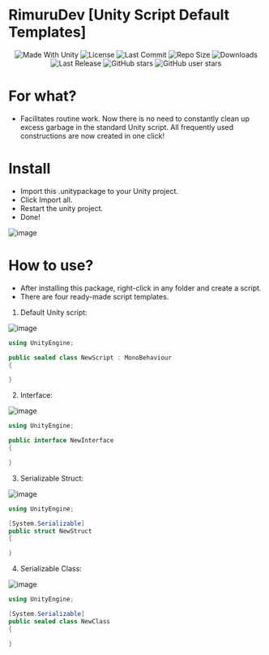 # RimuruDev [Unity Script Default Templates]
 
 <p align="center">
  <a>
    <img alt="Made With Unity" src="https://img.shields.io/badge/made%20with-Unity-57b9d3.svg?logo=Unity">
  </a>
  <a>
    <img alt="License" src="https://img.shields.io/github/license/RimuruDev/UnityScriptDefaultTemplates?logo=github">
  </a>
  <a>
    <img alt="Last Commit" src="https://img.shields.io/github/last-commit/RimuruDev/UnityScriptDefaultTemplates?logo=Mapbox&color=orange">
  </a>
  <a>
    <img alt="Repo Size" src="https://img.shields.io/github/repo-size/RimuruDev/UnityScriptDefaultTemplates?logo=VirtualBox">
  </a>
  <a>
    <img alt="Downloads" src="https://img.shields.io/github/downloads/RimuruDev/UnityScriptDefaultTemplates/total?color=brightgreen">
  </a>
  <a>
    <img alt="Last Release" src="https://img.shields.io/github/v/release/RimuruDev/UnityScriptDefaultTemplates?include_prereleases&logo=Dropbox&color=yellow">
  </a>
  <a>
    <img alt="GitHub stars" src="https://img.shields.io/github/stars/RimuruDev/UnityScriptDefaultTemplates?branch=main&label=Stars&logo=GitHub&logoColor=ffffff&labelColor=282828&color=informational&style=flat">
  </a>
  <a>
    <img alt="GitHub user stars" src="https://img.shields.io/github/stars/RimuruDev?affiliations=OWNER&branch=main&label=User%20Stars&logo=GitHub&logoColor=ffffff&labelColor=282828&color=informational&style=flat">
  </a>
</p>

 
 # For what?
 - Facilitates routine work. Now there is no need to constantly clean up excess garbage in the standard Unity script. All frequently used constructions are now created in one click!

# Install
- Import this .unitypackage to your Unity project.
- Click Import all.
- Restart the unity project.
- Done!

![image](https://user-images.githubusercontent.com/85500556/209578330-0f5ba7fb-ef71-4b88-a953-31c132907b23.png)

# How to use?
- After installing this package, right-click in any folder and create a script.
- There are four ready-made script templates.

1. Default Unity script:

![image](https://user-images.githubusercontent.com/85500556/209578013-b822fd05-ac6c-4908-a503-c8a65aa7808a.png)

```csharp
using UnityEngine;

public sealed class NewScript : MonoBehaviour
{

}
```

2. Interface:

![image](https://user-images.githubusercontent.com/85500556/209577961-7d83a4ab-7d92-4241-bdfa-05e612787b4f.png)


```csharp
using UnityEngine;

public interface NewInterface
{

}
```

3. Serializable Struct:

![image](https://user-images.githubusercontent.com/85500556/209577996-67ff816e-b853-49a5-baea-b70dd4e94dd7.png)


```csharp
using UnityEngine;

[System.Serializable]
public struct NewStruct
{

}
```

4. Serializable Class:

![image](https://user-images.githubusercontent.com/85500556/209578090-c14e48e1-51f2-4246-82b4-f39643deea14.png)

```csharp
using UnityEngine;

[System.Serializable]
public sealed class NewClass
{

}
```
